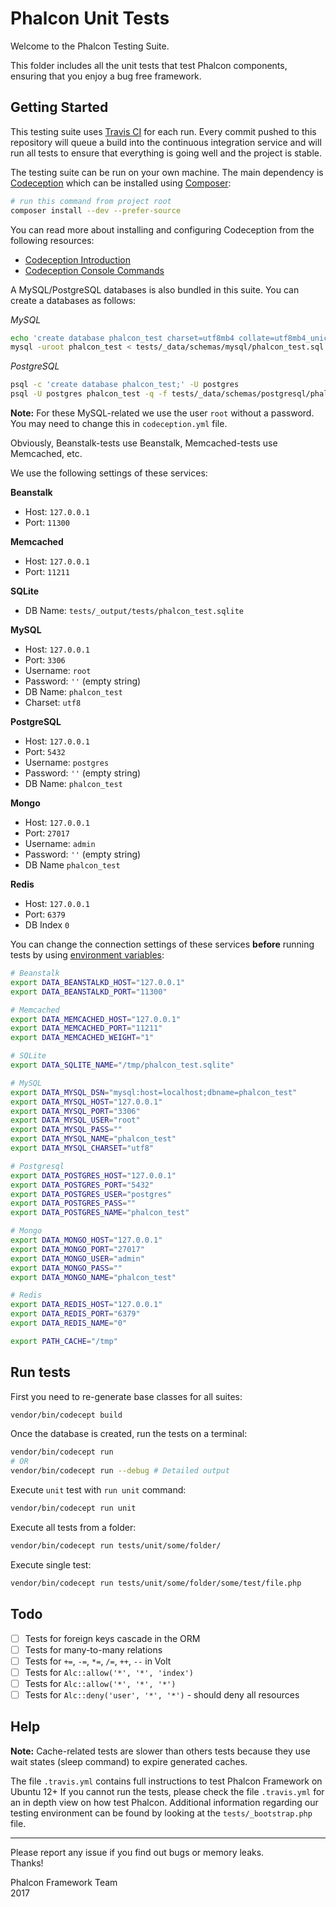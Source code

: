 # Phalcon Unit Tests

Welcome to the Phalcon Testing Suite.

This folder includes all the unit tests that test Phalcon components, ensuring that you enjoy a bug free framework.

## Getting Started

This testing suite uses [Travis CI][0] for each run. Every commit pushed to this repository will queue a build into the continuous integration service and will run all
tests to ensure that everything is going well and the project is stable.

The testing suite can be run on your own machine. The main dependency is  [Codeception][1] which can be installed using [Composer][6]:

```sh
# run this command from project root
composer install --dev --prefer-source
```

You can read more about installing and configuring Codeception from the following resources:

- [Codeception Introduction][2]
- [Codeception Console Commands][3]

A MySQL/PostgreSQL databases is also bundled in this suite. You can create a databases as follows:

*MySQL*
```sh
echo 'create database phalcon_test charset=utf8mb4 collate=utf8mb4_unicode_ci;' | mysql -u root
mysql -uroot phalcon_test < tests/_data/schemas/mysql/phalcon_test.sql
```

*PostgreSQL*
```sh
psql -c 'create database phalcon_test;' -U postgres
psql -U postgres phalcon_test -q -f tests/_data/schemas/postgresql/phalcon_test.sql
```

**Note:** For these MySQL-related we use the user `root` without a password.
You may need to change this in `codeception.yml` file.

Obviously, Beanstalk-tests use Beanstalk, Memcached-tests use Memcached, etc.

We use the following settings of these services:

**Beanstalk**

* Host: `127.0.0.1`
* Port: `11300`

**Memcached**

* Host: `127.0.0.1`
* Port: `11211`

**SQLite**

* DB Name: `tests/_output/tests/phalcon_test.sqlite`

**MySQL**

* Host: `127.0.0.1`
* Port: `3306`
* Username: `root`
* Password: `''` (empty string)
* DB Name: `phalcon_test`
* Charset: `utf8`

**PostgreSQL**

* Host: `127.0.0.1`
* Port: `5432`
* Username: `postgres`
* Password: `''` (empty string)
* DB Name: `phalcon_test`

**Mongo**

* Host: `127.0.0.1`
* Port: `27017`
* Username: `admin`
* Password: `''` (empty string)
* DB Name `phalcon_test`

**Redis**

* Host: `127.0.0.1`
* Port: `6379`
* DB Index `0`

You can change the connection settings of these services **before** running tests by using [environment variables][8]:

```sh
# Beanstalk
export DATA_BEANSTALKD_HOST="127.0.0.1"
export DATA_BEANSTALKD_PORT="11300"

# Memcached
export DATA_MEMCACHED_HOST="127.0.0.1"
export DATA_MEMCACHED_PORT="11211"
export DATA_MEMCACHED_WEIGHT="1"

# SQLite
export DATA_SQLITE_NAME="/tmp/phalcon_test.sqlite"

# MySQL
export DATA_MYSQL_DSN="mysql:host=localhost;dbname=phalcon_test"
export DATA_MYSQL_HOST="127.0.0.1"
export DATA_MYSQL_PORT="3306"
export DATA_MYSQL_USER="root"
export DATA_MYSQL_PASS=""
export DATA_MYSQL_NAME="phalcon_test"
export DATA_MYSQL_CHARSET="utf8"

# Postgresql
export DATA_POSTGRES_HOST="127.0.0.1"
export DATA_POSTGRES_PORT="5432"
export DATA_POSTGRES_USER="postgres"
export DATA_POSTGRES_PASS=""
export DATA_POSTGRES_NAME="phalcon_test"

# Mongo
export DATA_MONGO_HOST="127.0.0.1"
export DATA_MONGO_PORT="27017"
export DATA_MONGO_USER="admin"
export DATA_MONGO_PASS=""
export DATA_MONGO_NAME="phalcon_test"

# Redis
export DATA_REDIS_HOST="127.0.0.1"
export DATA_REDIS_PORT="6379"
export DATA_REDIS_NAME="0"

export PATH_CACHE="/tmp"
```

## Run tests

First you need to re-generate base classes for all suites:

```sh
vendor/bin/codecept build
```

Once the database is created, run the tests on a terminal:

```sh
vendor/bin/codecept run
# OR
vendor/bin/codecept run --debug # Detailed output
```

Execute `unit` test with `run unit` command:

```sh
vendor/bin/codecept run unit
```

Execute all tests from a folder:

```sh
vendor/bin/codecept run tests/unit/some/folder/
```

Execute single test:

```sh
vendor/bin/codecept run tests/unit/some/folder/some/test/file.php
```

## Todo

- [ ] Tests for foreign keys cascade in the ORM
- [ ] Tests for many-to-many relations
- [ ] Tests for `+=`, `-=`, `*=`, `/=`, `++`, `--` in Volt
- [ ] Tests for `Alc::allow('*', '*', 'index')`
- [ ] Tests for `Alc::allow('*', '*', '*')`
- [ ] Tests for `Alc::deny('user', '*', '*')` - should deny all resources

## Help

**Note:** Cache-related tests are slower than others tests because they use wait states (sleep command) to expire generated caches.

The file `.travis.yml` contains full instructions to test Phalcon Framework on Ubuntu 12+
If you cannot run the tests, please check the file `.travis.yml` for an in depth view on how test Phalcon.
Additional information regarding our testing environment can be found by looking at the `tests/_bootstrap.php` file.

<hr>
Please report any issue if you find out bugs or memory leaks.<br>Thanks!

Phalcon Framework Team<br>2017

[0]: https://travis-ci.org/
[1]: http://codeception.com/
[2]: http://codeception.com/docs/01-Introduction
[3]: http://codeception.com/docs/reference/Commands
[6]: http://getcomposer.org
[7]: https://github.com/phalcon/cphalcon/tree/master/tests/_proxies
[8]: https://wiki.archlinux.org/index.php/Environment_variables
